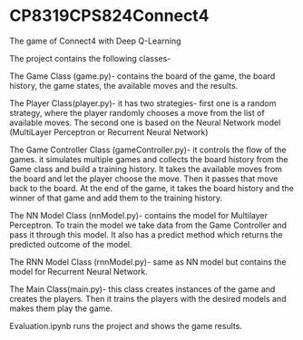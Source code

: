 # CP8319CPS824Connect4

The game of Connect4 with Deep Q-Learning

The project contains the following classes-

  The Game Class (game.py)- contains the board of the game, the board history, the game states, the available moves and the results.
  
  The Player Class(player.py)- it has two strategies- first one is a random strategy, where the player randomly chooses a move from the list of available moves.
  The second one is based on the Neural Network model (MultiLayer Perceptron or Recurrent Neural Network) 
  
  The Game Controller Class (gameController.py)- it controls the flow of the games. it simulates multiple games and collects the board history from the Game class 
  and build a training history. It takes the available moves from the board and let the player choose the move. Then it passes that move back to the board.
  At the end of the game, it takes the board history and the winner of that game and add them to the training history.
  
  The NN Model Class (nnModel.py)- contains the model for Multilayer Perceptron. To train the model we take data from the Game Controller and pass it through this model. 
  It also has a predict method which returns the predicted outcome of the model.
  
  The RNN Model Class (rnnModel.py)- same as NN model but contains the model for Recurrent Neural Network.
  
  The Main Class(main.py)- this class creates instances of the game and creates the players. Then it trains the players with the desired models and makes them play the game.
  
  Evaluation.ipynb runs the project and shows the game results.

